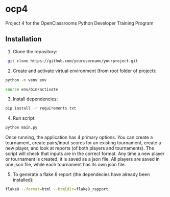 # ocp4
Project 4 for the OpenClassrooms Python Developer Training Program

## Installation
1. Clone the repository:
```bash
 git clone https://github.com/yourusername/yourproject.git
```

2. Create and activate virtual environment (from root folder of project):
```bash
python -m venv env
```
```bash
source env/bin/activate
```

3. Install dependencies:
```bash
pip install -r requirements.txt
 ```

4. Run script:
```bash
python main.py
 ```

Once running, the application has 4 primary options.
You can create a tournament, create pairs/input scores for an existing tournament,
create a new player, and look at reports (of both players and tournaments).
The script will check that inputs are in the correct format.
Any time a new player or tournament is created, it is saved as a json file.
All players are saved in one json file, while each tournament has its own json file.

5. To generate a flake 8 report (the dependecies have already been installed):
```bash
flake8 --format=html --htmldir=flake8_rapport
```